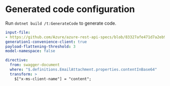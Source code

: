 # Generated code configuration

Run `dotnet build /t:GenerateCode` to generate code.

``` yaml
input-file:
- https://github.com/Azure/azure-rest-api-specs/blob/83327afe471d7a2eb923de58b163658d45e0e5a7/specification/communication/data-plane/Email/stable/2023-03-31/CommunicationServicesEmail.json
generation1-convenience-client: true
payload-flattening-threshold: 3
model-namespace: false

directive:
  from: swagger-document
  where: "$.definitions.EmailAttachment.properties.contentInBase64"
  transform: >
    $["x-ms-client-name"] = "content";
```



